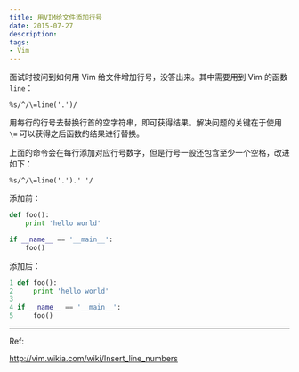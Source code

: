 ```yaml
---
title: 用VIM给文件添加行号
date: 2015-07-27
description:
tags:
- Vim
---
```


面试时被问到如何用 Vim 给文件增加行号，没答出来。其中需要用到 Vim 的函数 `line`：

```vim
%s/^/\=line('.')/
```

用每行的行号去替换行首的空字符串，即可获得结果。解决问题的关键在于使用 `\=` 可以获得之后函数的结果进行替换。

上面的命令会在每行添加对应行号数字，但是行号一般还包含至少一个空格，改进如下：

```vim
%s/^/\=line('.').' '/
```

添加前：

```python
def foo():
    print 'hello world'

if __name__ == '__main__':
    foo()
```

添加后：

```python
1 def foo():
2     print 'hello world'
3 
4 if __name__ == '__main__':
5     foo()
```

-----------------------

Ref:

<http://vim.wikia.com/wiki/Insert_line_numbers>
